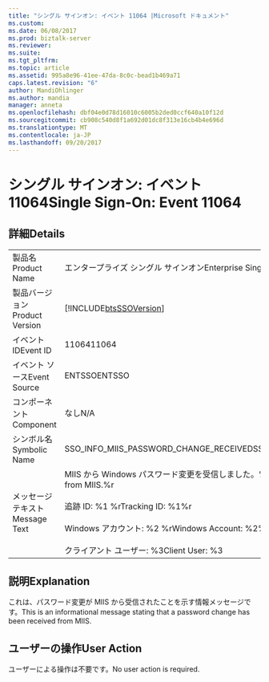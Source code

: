 ```yaml
---
title: "シングル サインオン: イベント 11064 |Microsoft ドキュメント"
ms.custom: 
ms.date: 06/08/2017
ms.prod: biztalk-server
ms.reviewer: 
ms.suite: 
ms.tgt_pltfrm: 
ms.topic: article
ms.assetid: 995a8e96-41ee-47da-8c0c-bead1b469a71
caps.latest.revision: "6"
author: MandiOhlinger
ms.author: mandia
manager: anneta
ms.openlocfilehash: dbf04e0d78d16010c6005b2ded0ccf640a10f12d
ms.sourcegitcommit: cb908c540d8f1a692d01dc8f313e16cb4b4e696d
ms.translationtype: MT
ms.contentlocale: ja-JP
ms.lasthandoff: 09/20/2017
---
```

# <a name="single-sign-on-event-11064"></a><span data-ttu-id="ae2d5-102">シングル サインオン: イベント 11064</span><span class="sxs-lookup"><span data-stu-id="ae2d5-102">Single Sign-On: Event 11064</span></span>
## <a name="details"></a><span data-ttu-id="ae2d5-103">詳細</span><span class="sxs-lookup"><span data-stu-id="ae2d5-103">Details</span></span>  
  
|||  
|-|-|  
|<span data-ttu-id="ae2d5-104">製品名</span><span class="sxs-lookup"><span data-stu-id="ae2d5-104">Product Name</span></span>|<span data-ttu-id="ae2d5-105">エンタープライズ シングル サインオン</span><span class="sxs-lookup"><span data-stu-id="ae2d5-105">Enterprise Single Sign-On</span></span>|  
|<span data-ttu-id="ae2d5-106">製品バージョン</span><span class="sxs-lookup"><span data-stu-id="ae2d5-106">Product Version</span></span>|[!INCLUDE[btsSSOVersion](../includes/btsssoversion-md.md)]|  
|<span data-ttu-id="ae2d5-107">イベント ID</span><span class="sxs-lookup"><span data-stu-id="ae2d5-107">Event ID</span></span>|<span data-ttu-id="ae2d5-108">11064</span><span class="sxs-lookup"><span data-stu-id="ae2d5-108">11064</span></span>|  
|<span data-ttu-id="ae2d5-109">イベント ソース</span><span class="sxs-lookup"><span data-stu-id="ae2d5-109">Event Source</span></span>|<span data-ttu-id="ae2d5-110">ENTSSO</span><span class="sxs-lookup"><span data-stu-id="ae2d5-110">ENTSSO</span></span>|  
|<span data-ttu-id="ae2d5-111">コンポーネント</span><span class="sxs-lookup"><span data-stu-id="ae2d5-111">Component</span></span>|<span data-ttu-id="ae2d5-112">なし</span><span class="sxs-lookup"><span data-stu-id="ae2d5-112">N/A</span></span>|  
|<span data-ttu-id="ae2d5-113">シンボル名</span><span class="sxs-lookup"><span data-stu-id="ae2d5-113">Symbolic Name</span></span>|<span data-ttu-id="ae2d5-114">SSO_INFO_MIIS_PASSWORD_CHANGE_RECEIVED</span><span class="sxs-lookup"><span data-stu-id="ae2d5-114">SSO_INFO_MIIS_PASSWORD_CHANGE_RECEIVED</span></span>|  
|<span data-ttu-id="ae2d5-115">メッセージ テキスト</span><span class="sxs-lookup"><span data-stu-id="ae2d5-115">Message Text</span></span>|<span data-ttu-id="ae2d5-116">MIIS から Windows パスワード変更を受信しました。%r</span><span class="sxs-lookup"><span data-stu-id="ae2d5-116">A Windows password change was received from MIIS.%r</span></span><br /><br /> <span data-ttu-id="ae2d5-117">追跡 ID: %1 %r</span><span class="sxs-lookup"><span data-stu-id="ae2d5-117">Tracking ID: %1%r</span></span><br /><br /> <span data-ttu-id="ae2d5-118">Windows アカウント: %2 %r</span><span class="sxs-lookup"><span data-stu-id="ae2d5-118">Windows Account: %2%r</span></span><br /><br /> <span data-ttu-id="ae2d5-119">クライアント ユーザー: %3</span><span class="sxs-lookup"><span data-stu-id="ae2d5-119">Client User: %3</span></span>|  
  
## <a name="explanation"></a><span data-ttu-id="ae2d5-120">説明</span><span class="sxs-lookup"><span data-stu-id="ae2d5-120">Explanation</span></span>  
 <span data-ttu-id="ae2d5-121">これは、パスワード変更が MIIS から受信されたことを示す情報メッセージです。</span><span class="sxs-lookup"><span data-stu-id="ae2d5-121">This is an informational message stating that a password change has been received from MIIS.</span></span>  
  
## <a name="user-action"></a><span data-ttu-id="ae2d5-122">ユーザーの操作</span><span class="sxs-lookup"><span data-stu-id="ae2d5-122">User Action</span></span>  
 <span data-ttu-id="ae2d5-123">ユーザーによる操作は不要です。</span><span class="sxs-lookup"><span data-stu-id="ae2d5-123">No user action is required.</span></span>